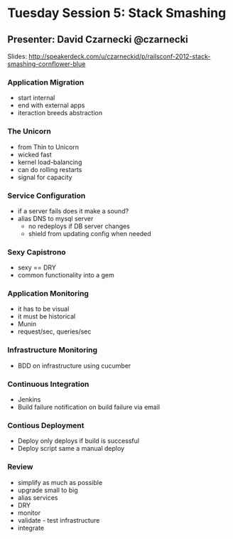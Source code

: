 # Tuesday Session 5: Stack Smashing

## Presenter: David Czarnecki @czarnecki
Slides: http://speakerdeck.com/u/czarneckid/p/railsconf-2012-stack-smashing-cornflower-blue

### Application Migration

* start internal
* end with external apps
* iteraction breeds abstraction

### The Unicorn

* from Thin to Unicorn
* wicked fast
* kernel load-balancing
* can do rolling restarts
* signal for capacity

### Service Configuration

* if a server fails does it make a sound?
* alias DNS to mysql server
  * no redeploys if DB server changes
  * shield from updating config when needed

### Sexy Capistrono

* sexy == DRY
* common functionality into a gem

### Application Monitoring

* it has to be visual
* it must be historical
* Munin
* request/sec, queries/sec

### Infrastructure Monitoring

* BDD on infrastructure using cucumber

### Continuous Integration

* Jenkins
* Build failure notification on build failure via email

### Contious Deployment

* Deploy only deploys if build is successful
* Deploy script same a manual deploy

### Review

* simplify as much as possible
* upgrade small to big
* alias services
* DRY
* monitor
* validate - test infrastructure
* integrate
